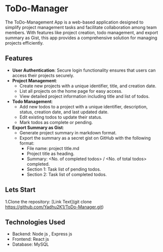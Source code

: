 # ToDo-Manager

The ToDo-Management App is a web-based application designed to simplify project management tasks and facilitate collaboration among team members. With features like project creation, todo management, and export summary as Gist, this app provides a comprehensive solution for managing projects efficiently.

## Features

- **User Authentication**: Secure login functionality ensures that users can access their projects securely.
- **Project Management**:
  - Create new projects with a unique identifier, title, and creation date.
  - List all projects on the home page for easy access.
  - View detailed project information including title and list of todos.
- **Todo Management**:
  - Add new todos to a project with a unique identifier, description, status, creation date, and last updated date.
  - Edit existing todos to update their status.
  - Mark todos as complete or pending.
- **Export Summary as Gist**:
  - Generate project summary in markdown format.
  - Export the summary as a secret gist on GitHub with the following format:
    - File name: project title.md
    - Project title as heading.
    - Summary: <No. of completed todos> / <No. of total todos> completed.
    - Section 1: Task list of pending todos.
    - Section 2: Task list of completed todos.
## Lets Start

1.Clone the repository:
[Link Text](git clone https://github.com/Yadhu2K1/ToDo-Manager.git)

   
   
## Technologies Used
-  Backend: Node js , Express js
- Frontend: React js
- Database: MySQL
